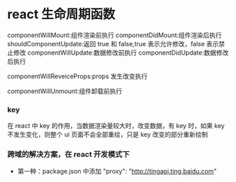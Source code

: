 # react 生命周期函数

componentWillMount:组件渲染前执行
componentDidMount:组件渲染后执行
shouldComponentUpdate:返回 true 和 false,true 表示允许修改，false 表示禁止修改
componentWillUpdate:数据修改前执行
componentDidUpdate:数据修改后执行

componentWillReveiceProps:props 发生改变执行

componentWillUnmount:组件卸载前执行

### key

在 react 中 key 的作用，当数据渲染量较大时，改变数据，有 key 时，如果 key 不发生变化，则整个 ui 页面不会全部重绘，只是 key 改变的部分重新绘制

### 跨域的解决方案，在 react 开发模式下

- 第一种：package.json 中添加 "proxy": "http://tingapi.ting.baidu.com"
